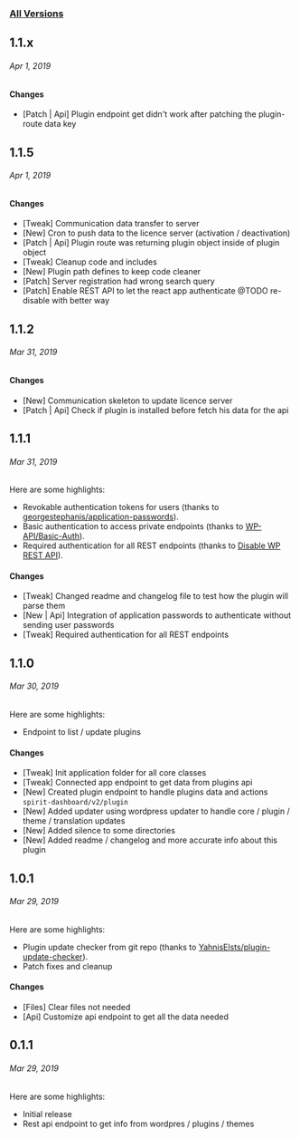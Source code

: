 ### [All Versions](https://github.com/vpsnak/spirit-dashboard-plugin/releases)

## 1.1.x
###### *Apr 1, 2019*

#### Changes
- [Patch | Api] Plugin endpoint get didn't work after patching the plugin-route data key

## 1.1.5
###### *Apr 1, 2019*

#### Changes
- [Tweak] Communication data transfer to server
- [New] Cron to push data to the licence server (activation / deactivation)
- [Patch | Api] Plugin route was returning plugin object inside of plugin object
- [Tweak] Cleanup code and includes
- [New] Plugin path defines to keep code cleaner
- [Patch] Server registration had wrong search query
- [Patch] Enable REST API to let the react app authenticate @TODO re-disable with better way

## 1.1.2
###### *Mar 31, 2019*

#### Changes
- [New] Communication skeleton to update licence server
- [Patch | Api] Check if plugin is installed before fetch his data for the api

## 1.1.1
###### *Mar 31, 2019*

Here are some highlights:
- Revokable authentication tokens for users (thanks to [georgestephanis/application-passwords](https://github.com/georgestephanis/application-passwords)).
- Basic authentication to access private endpoints (thanks to [WP-API/Basic-Auth](https://github.com/WP-API/Basic-Auth)).
- Required authentication for all REST endpoints (thanks to [Disable WP REST API](https://wordpress.org/plugins/disable-wp-rest-api/)).

#### Changes
- [Tweak] Changed readme and changelog file to test how the plugin will parse them
- [New | Api] Integration of application passwords to authenticate without sending user passwords
- [Tweak] Required authentication for all REST endpoints

## 1.1.0
###### *Mar 30, 2019*

Here are some highlights:
- Endpoint to list / update plugins

#### Changes
- [Tweak] Init application folder for all core classes
- [Tweak] Connected app endpoint to get data from plugins api
- [New] Created plugin endpoint to handle plugins data and actions `spirit-dashboard/v2/plugin`
- [New] Added updater using wordpress updater to handle core / plugin / theme / translation updates
- [New] Added silence to some directories
- [New] Added readme / changelog and more accurate info about this plugin

## 1.0.1
###### *Mar 29, 2019*

Here are some highlights:
- Plugin update checker from git repo (thanks to [YahnisElsts/plugin-update-checker](https://github.com/YahnisElsts/plugin-update-checker)).
- Patch fixes and cleanup

#### Changes

- [Files] Clear files not needed
- [Api] Customize api endpoint to get all the data needed

## 0.1.1
###### *Mar 29, 2019*

Here are some highlights:
- Initial release
- Rest api endpoint to get info from wordpres / plugins / themes
